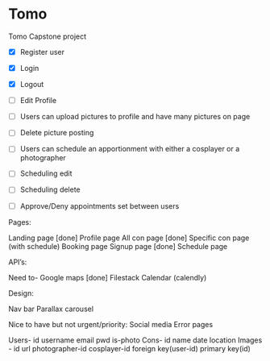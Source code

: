 # Tomo
Tomo Capstone project

- [x] Register user
- [x] Login
- [x] Logout
- [ ] Edit Profile
- [ ] Users can upload pictures to profile and have many pictures on page
- [ ] Delete picture posting
- [ ] Users can schedule an apportionment with either a cosplayer or a photographer
- [ ] Scheduling edit
- [ ] Scheduling delete
- [ ] Approve/Deny appointments set between users


Pages:

Landing page [done]
Profile page 
All con page [done]
Specific con page (with schedule)
Booking page
Signup page [done]
Schedule page


API’s:

Need to-
Google maps [done]
Filestack 
Calendar (calendly)


Design:

Nav bar
Parallax
carousel

Nice to have but not urgent/priority:
Social media
Error pages









Users- id username email pwd is-photo
Cons- id name date location
Images - id url photographer-id cosplayer-id foreign key(user-id) primary key(id)



